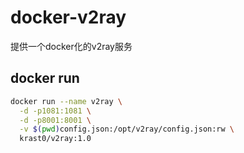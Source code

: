 # docker-v2ray

提供一个docker化的v2ray服务

## docker run

```bash
docker run --name v2ray \
  -d -p1081:1081 \
  -d -p8001:8001 \
  -v $(pwd)config.json:/opt/v2ray/config.json:rw \
  krast0/v2ray:1.0
```
